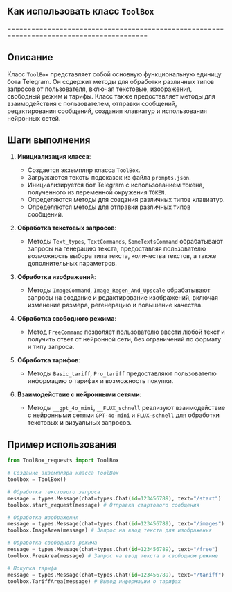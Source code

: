 ## Как использовать класс `ToolBox`
=========================================================================================

Описание
-------------------------
Класс `ToolBox` представляет собой основную функциональную единицу бота Telegram. Он содержит методы для обработки различных типов запросов от пользователя, 
включая текстовые, изображения, свободный режим и тарифы. 
Класс также предоставляет методы для взаимодействия с пользователем, 
отправки сообщений, редактирования сообщений, создания клавиатур и использования нейронных сетей.

Шаги выполнения
-------------------------
1. **Инициализация класса**:
   - Создается экземпляр класса `ToolBox`.
   - Загружаются тексты подсказок из файла `prompts.json`.
   - Инициализируется бот Telegram с использованием токена, полученного из переменной окружения `TOKEN`.
   - Определяются методы для создания различных типов клавиатур.
   - Определяются методы для отправки различных типов сообщений.

2. **Обработка текстовых запросов**:
   - Методы `Text_types`, `TextCommands`, `SomeTextsCommand` обрабатывают запросы на генерацию текста, предоставляя пользователю 
   возможность выбора типа текста, количества текстов, а также дополнительных параметров.

3. **Обработка изображений**:
   - Методы `ImageCommand`, `Image_Regen_And_Upscale` обрабатывают запросы на создание и редактирование изображений, 
   включая изменение размера, регенерацию и повышение качества.

4. **Обработка свободного режима**:
   - Метод `FreeCommand` позволяет пользователю ввести любой текст и получить ответ от нейронной сети, 
   без ограничений по формату и типу запроса.

5. **Обработка тарифов**:
   - Методы `Basic_tariff`, `Pro_tariff` предоставляют пользователю информацию о тарифах и возможность покупки.

6. **Взаимодействие с нейронными сетями**:
   - Методы `__gpt_4o_mini`, `__FLUX_schnell` реализуют взаимодействие с нейронными сетями `GPT-4o-mini` и `FLUX-schnell` для 
   обработки текстовых и визуальных запросов.

Пример использования
-------------------------

```python
from ToolBox_requests import ToolBox

# Создание экземпляра класса ToolBox
toolbox = ToolBox()

# Обработка текстового запроса
message = types.Message(chat=types.Chat(id=123456789), text="/start")
toolbox.start_request(message) # Отправка стартового сообщения

# Обработка изображения
message = types.Message(chat=types.Chat(id=123456789), text="/images")
toolbox.ImageArea(message) # Запрос на ввод текста для изображения

# Обработка свободного режима
message = types.Message(chat=types.Chat(id=123456789), text="/free")
toolbox.FreeArea(message) # Запрос на ввод текста в свободном режиме

# Покупка тарифа
message = types.Message(chat=types.Chat(id=123456789), text="/tariff")
toolbox.TariffArea(message) # Вывод информации о тарифах
```